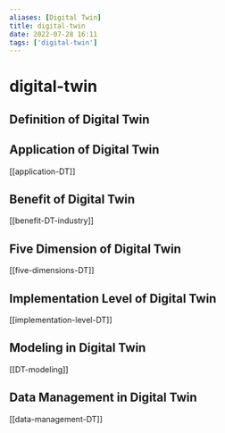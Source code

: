 ```yaml
---
aliases: [Digital Twin]
title: digital-twin
date: 2022-07-28 16:11
tags: ['digital-twin']
---
```


# digital-twin

## Definition of Digital Twin

## Application of Digital Twin

[[application-DT]]

## Benefit of Digital Twin

[[benefit-DT-industry]]

## Five Dimension of Digital Twin

[[five-dimensions-DT]]

## Implementation Level of Digital Twin

[[implementation-level-DT]]

## Modeling in Digital Twin

[[DT-modeling]]

## Data Management in Digital Twin

[[data-management-DT]]
